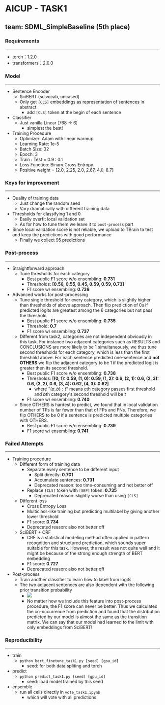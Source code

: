 # AICUP - TASK1
## team: SDML_SimpleBaseline (5th place)

### Requirements
***
+ torch：1.2.0
+ transformers：2.0.0

### Model
***
+ Sentence Encoder
    + SciBERT (scivocab, uncased)
    + Only get `[CLS]` embeddings as representation of sentences in abstract
        + add `[CLS]` token at the begin of each sentence
+ Classifier
    + Just vanilla Linear (768 -> 6)
        + simplest the best!
+ Training Procedure
    + Optimizer: Adam with linear warmup
    + Learning Rate: 1e-5
    + Batch Size: 32
    + Epoch: 3
    + Train : Test = 0.9 : 0.1
    + Loss Function: Binary Cross Entropy
    + Positive weight = [2.0, 2.25, 2.0, 2.87, 4.0, 8.7]

### Keys for improvement
***
+ Quality of training data
    + Just change the random seed
    + Vary dramatically with different training data
+ Thresholds for classifying 1 and 0
    + Easily overfit local validation set
    + As for how to tune them we leave it to `post-process` part
+ Since local validation score is not reliable, we upload to TBrain to test and keep the predictions with good performance
    + Finally we collect 95 predictions

### Post-process
***
+ Straightforward approach
    + Tune thresholds for each category
        + Best public F1 score w/o ensembling: **0.731**
        + Thresholds: **[0.56, 0.55, 0.45, 0.59, 0.59, 0.73]**
        + F1 score w/ ensembling: **0.736**
+ Advanced works for post-processing
    + Tune single threshold for every category, which is slightly higher than thresholds of above approach. Then flip prediction of 0s if predicted logits are greatest among the 6 categories but not pass the threshold
        + Best public F1 score w/o ensembling: **0.735**
        + Threshold: **0.7**
        + F1 score w/ ensembling: **0.737**
    + Different from task2, categories are not independent obviously in this task. For instance two adjacent categories such as RESULTS and CONCLUSIONS are more likely to be 1 simultaneously, we thus tune second thresholds for each category, which is less than the first threshold above. For each sentence predicted one-sentence and **not OTHERS** we flip the adjacent category to be 1 if the predicted logit is greater then its second threshold.
        + Best public F1 score w/o ensembling: **0.738**
        + Thresholds: **[(0, 1): 0.59, (1, 0): 0.59, (1, 2): 0.6, (2, 1): 0.6, (2, 3): 0.6, (3, 2), 0.6, (3, 4): 0.62, (4, 3): 0.62]**
            + where "$(a, b): t$" means $a$th category passes first threshold and $b$th category's second threshold will be $t$
        + F1 score w/ ensembling: **0.740**
    + Since OTHERS is hardest to predict, we found that in local validation number of TPs is far fewer than that of FPs and FNs. Therefore, we flip OTHERS to be 0 if a sentence is predicted multiple categories with OTHERS.
        + Best public F1 score w/o ensembling: **0.739**
        + F1 score w/ ensembling: **0.741**

### Failed Attempts
***
+ Training procedure
    + Different form of training data
        + Separate every sentence to be different input
            + Split directly: **0.701**
            + Accumulate sentences: **0.731**
            + Deprecated reason: too time-consuming and not better off
        + Replace `[CLS]` token with `[SEP]` token: **0.735**
            + Deprecated reason: slightly worse than using `[CLS]`
    + Different loss
        + Cross Entropy Loss
        + Multiclass-like training but predicting multilabel by giving another lower threshold
        + F1 score: **0.734**
        + Deprecated reason: also not better off
    + SciBERT + CRF
        + CRF is a statistical modeling method often applied in pattern recognition and structured prediction, which sounds super suitable for this task. However, the result was not quite well and it might be because of the strong enough strength of BERT embedding
        + F1 score: **0.727**
        + Deprecated reason: also not better off
+ Post-process
    + Train another classifier to learn how to label from logits
    + The two adjacent sentences are also dependent with the following prior transition probability
        + <img src="https://render.githubusercontent.com/render/math?math=T=\begin{bmatrix}0.492&0.313&0.126&0.044&0.017&0.007\\0.101&0.229&0.484&0.136&0.04&0.011\\0.02&0.039&0.47&0.35&0.108&0.012\\0.018&0.025&0.104&0.545&0.276&0.031\\0.034&0.039&0.142&0.263&0.427&0.094\\0.104&0.118&0.209&0.221&0.123&0.225\end{bmatrix}">
        + No matter how we include this feature into post-process procedure, the F1 score can never be better. Thus we calculated the co-occurrence from prediction and found that the distribution predicted by our model is almost the same as the transition matrix. We can say that our model had learned to the limit with only embeddings from SciBERT!

### Reproducibility
***
+ train
    + `python bert_finetune_task1.py [seed] [gpu_id]`
        + seed: for both data spliting and torch
+ predict
    + `python predict_task1.py [seed] [gpu_id]`
        + seed: load model trained by this seed
+ ensemble
    + run all cells directly in `vote_task1.ipynb`
        + which will vote with all predictions